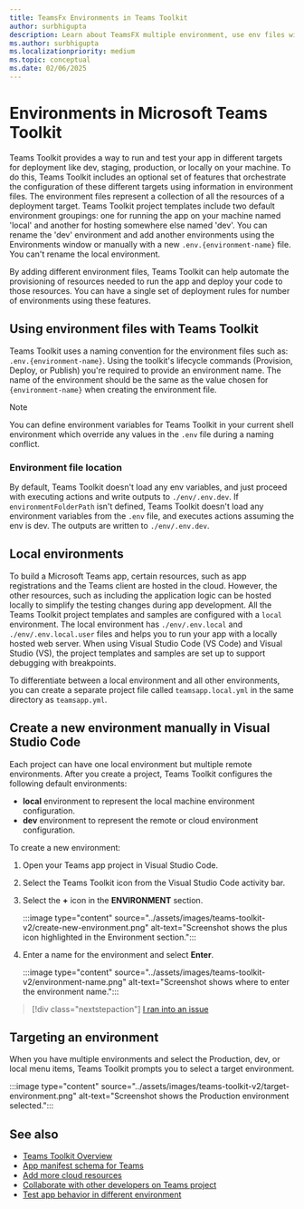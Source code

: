 ```yaml
---
title: TeamsFx Environments in Teams Toolkit
author: surbhigupta
description: Learn about TeamsFX multiple environment, use env files with Teams Toolkit, create a new environment manually in Visual Studio Code, and select target environment.
ms.author: surbhigupta
ms.localizationpriority: medium
ms.topic: conceptual
ms.date: 02/06/2025
---
```


# Environments in Microsoft Teams Toolkit

Teams Toolkit provides a way to run and test your app in different targets for deployment like dev, staging, production, or locally on your machine. To do this, Teams Toolkit includes an optional set of features that orchestrate the configuration of these different targets using information in environment files. The environment files represent a collection of all the resources of a deployment target. Teams Toolkit project templates include two default environment groupings: one for running the app on your machine named 'local' and another for hosting somewhere else named 'dev'. You can rename the 'dev' environment and add another environments using the Environments window or manually with a new `.env.{environment-name}` file. You can't rename the local environment.

By adding different environment files, Teams Toolkit can help automate the provisioning of resources needed to run the app and deploy your code to those resources. You can have a single set of deployment rules for number of environments using these features.

## Using environment files with Teams Toolkit

Teams Toolkit uses a naming convention for the environment files such as: `.env.{environment-name}`. Using the toolkit's lifecycle commands (Provision, Deploy, or Publish) you're required to provide an environment name. The name of the environment should be the same as the value chosen for `{environment-name}` when creating the environment file.

> [!NOTE]
> You can define environment variables for Teams Toolkit in your current shell environment which override any values in the `.env` file during a naming conflict.

### Environment file location

By default, Teams Toolkit doesn't load any env variables, and just proceed with executing actions and write outputs to `./env/.env.dev`. If `environmentFolderPath` isn't defined, Teams Toolkit doesn't load any environment variables from the `.env` file, and executes actions assuming the env is dev. The outputs are written to `./env/.env.dev`.

## Local environments

To build a Microsoft Teams app, certain resources, such as app registrations and the Teams client are hosted in the cloud. However, the other resources, such as including the application logic can be hosted locally to simplify the testing changes during app development. All the Teams Toolkit project templates and samples are configured with a `local` environment. The local environment has `./env/.env.local` and `./env/.env.local.user` files and helps you to run your app with a locally hosted web server. When using Visual Studio Code (VS Code) and Visual Studio (VS), the project templates and samples are set up to support debugging with breakpoints.

To differentiate between a local environment and all other environments, you can create a separate project file called `teamsapp.local.yml` in the same directory as `teamsapp.yml`.

## Create a new environment manually in Visual Studio Code

Each project can have one local environment but multiple remote environments. After you create a project, Teams Toolkit configures the following default environments:

* **local** environment to represent the local machine environment configuration.
* **dev** environment to represent the remote or cloud environment configuration.

To create a new environment:

1. Open your Teams app project in Visual Studio Code.
1. Select the Teams Toolkit icon from the Visual Studio Code activity bar.
1. Select the **+** icon in the **ENVIRONMENT** section.

    :::image type="content" source="../assets/images/teams-toolkit-v2/create-new-environment.png" alt-text="Screenshot shows the plus icon highlighted in the Environment section.":::

1. Enter a name for the environment and select **Enter**.

   :::image type="content" source="../assets/images/teams-toolkit-v2/environment-name.png" alt-text="Screenshot shows where to enter the environment name.":::

> [!div class="nextstepaction"]
> [I ran into an issue](https://github.com/MicrosoftDocs/msteams-docs/issues/new?template=Doc-Feedback.yaml&title=%5BI%20ran%20into%20an%20issue%5D%20Create%20a%20new%20environment%20manually%20in%20Visual%20Studio%20Code&pageUrl=https%3A%2F%2Flearn.microsoft.com%2Fen-us%2Fmicrosoftteams%2Fplatform%2Ftoolkit%2Fteamsfx-multi-env&contentSourceUrl=https%3A%2F%2Fgithub.com%2FMicrosoftDocs%2Fmsteams-docs%2Fblob%2Fmain%2Fmsteams-platform%2Ftoolkit%2FTeamsFx-multi-env.md&documentVersionIndependentId=dec10bbd-ff27-d687-088b-67294d0b42d8&author=surbhigupta&metadata=*%2BID%253A%2Be473e1f3-69f5-bcfa-bcab-54b098b59c80%2B%250A*%2BService%253A%2B**msteams**)

## Targeting an environment

When you have multiple environments and select the Production, dev, or local menu items, Teams Toolkit prompts you to select a target environment.

   :::image type="content" source="../assets/images/teams-toolkit-v2/target-environment.png" alt-text="Screenshot shows the Production environment selected.":::

## See also

* [Teams Toolkit Overview](teams-toolkit-fundamentals.md)
* [App manifest schema for Teams](../resources/schema/manifest-schema.md)
* [Add more cloud resources](add-resource.md)
* [Collaborate with other developers on Teams project](TeamsFx-collaboration.md)
* [Test app behavior in different environment](test-app-behavior.md)

